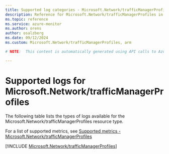 ```yaml
---
title: Supported log categories - Microsoft.Network/trafficManagerProfiles
description: Reference for Microsoft.Network/trafficManagerProfiles in Azure Monitor Logs.
ms.topic: reference
ms.service: azure-monitor
ms.author: orens
author: osalzberg
ms.date: 09/12/2024
ms.custom: Microsoft.Network/trafficManagerProfiles, arm

# NOTE:  This content is automatically generated using API calls to Azure. Any edits made on these files will be overwritten in the next run of the script. 

---
```





# Supported logs for Microsoft.Network/trafficManagerProfiles  
The following table lists the types of logs available for the Microsoft.Network/trafficManagerProfiles resource type.
  
  
  
For a list of supported metrics, see [Supported metrics - Microsoft.Network/trafficManagerProfiles](../supported-metrics/microsoft-network-trafficmanagerprofiles-metrics.md)  
  

  
[!INCLUDE [Microsoft.Network/trafficManagerProfiles](~/reusable-content/ce-skilling/azure/includes/azure-monitor/reference/logs/microsoft-network-trafficmanagerprofiles-logs-include.md)]  
  

